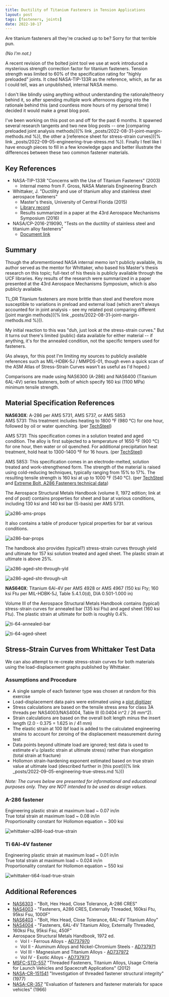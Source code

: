```yaml
---
title: Ductility of Titanium Fasteners in Tension Applications
layout: post
tags: [fasteners, joints]
date: 2022-10-17
---
```

Are titanium fasteners all they're cracked up to be? Sorry for that terrible pun.

_(No I'm not.)_

A recent revision of the bolted joint tool we use at work introduced a mysterious strength correction factor for titanium fasteners. Tension strength was limited to 60% of the specification rating for "highly preloaded" joints. It cited NASA-TIP-133R as the reference, which, as far as I could tell, was an unpublished, internal NASA memo.

I don't like blindly using anything without understanding the rationale/theory behind it, so after spending multiple work afternoons digging into the rationale behind this (and countless more hours of my personal time) I decided it would make a great blog post.

I've been working on this post on and off for the past 6 months. It spawned several research tangents and two new blog posts -- one [comparing preloaded joint analysis methods]({% link _posts/2022-08-31-joint-margin-methods.md %}), the other a [reference sheet for stress-strain curves]({% link _posts/2022-09-05-engineering-true-stress.md %}). Finally I feel like I have enough pieces to fill in a few knowledge gaps and better illustrate the differences between these two common fastener materials.

## Key References
- NASA-TIP-133R "Concerns with the Use of Titanium Fasteners" (2003)
  - Internal memo from F. Gross, NASA Materials Engineering Branch
- Whittaker, J. "Ductility and use of titanium alloy and stainless steel aerospace fasteners"
  - Master's thesis, University of Central Florida (2015)
  - [Library record](https://digitalcommons.usf.edu/etd/5796/)
  - Results summarized in a paper at the 43rd Aerospace Mechanisms Symposium (2016) 
- NASA/CP-2016-219090, "Tests on the ductility of stainless steel and titanium alloy fasteners" 
    - [Document link](https://www.esmats.eu/amspapers/pastpapers/pdfs/2016/whittaker.pdf)

## Summary 
Though the aforementioned NASA internal memo isn't publicly available, its author served as the mentor for Whittaker, who based his Master's thesis research on this topic; full-text of his thesis is publicly available through the UCF libraries. Key results of the research were summarized in a paper presented at the 43rd Aerospace Mechanisms Symposium, which is also publicly available.

TL;DR Titanium fasteners are more brittle than steel and therefore more susceptible to variations in preload and external load (which aren't always accounted for in joint analysis - see my related post comparing different [joint margin methods]({% link _posts/2022-08-31-joint-margin-methods.md %})).

My initial reaction to this was "duh, just look at the stress-strain curves." But it turns out there's limited (public) data available for either material -- if anything, it's for the annealed condition, not the specific tempers used for fasteners. 

(As always, for this post I'm limiting my sources to publicly available references such as MIL-HDBK-5J / MMPDS-01, though even a quick scan of the ASM Atlas of Stress-Strain Curves wasn't as useful as I'd hoped.) 

Comparisons are made using NAS6300 (A-286) and NAS6400 (Titanium 6AL-4V) series fasteners, both of which specify 160 ksi (1100 MPa) minimum tensile strength. 

## Material Specification References

**NAS630X**: A-286 per AMS 5731, AMS 5737, or AMS 5853  
AMS 5731: This treatment includes heating to 1800 °F (980 °C) for one hour, followed by oil or water quenching. (per [TechSteel](https://www.techsteel.net/alloy/stainless-steel/a286/ams-5731))

AMS 5731: This specification comes in a solution treated and aged condition. The alloy is first subjected to a temperature of 1650 °F (900 °C) for one hour, then water or oil quenched. For additional precipitation heat treatment, hold heat to 1300-1400 °F for 16 hours. (per [TechSteel](https://www.techsteel.net/alloy/stainless-steel/a286/ams-5737))

AMS 5853: This specification comes in an electrode-melted, solution treated and work-strengthened form. The strength of the material is raised using cold-reducing techniques, typically ranging from 15% to 17%. The resulting tensile strength is 160 ksi at up to 1000 °F (540 °C). (per [TechSteel](https://www.techsteel.net/alloy/stainless-steel/a286/ams-5853) and [Extreme Bolt, A286 Fasteners technical data](https://www.extreme-bolt.com/a-286-fasteners-flanges.html#ASTMA453Fasteners))

The Aerospace Structural Metals Handbook (volume II, 1972 edition; link at end of post) contains properties for sheet and bar at various conditions, including 130 ksi and 140 ksi bar (S-basis) per AMS 5731. 

![a286-ams-props](/assets/ti-ductility/a286-ams-props.png)

It also contains a table of producer typical properties for bar at various conditions.

![a286-bar-props](/assets/ti-ductility/ASMH-II-A286-props.png)

The handbook also provides (typical?) stress-strain curves through yield and ultimate for 157 ksi solution treated and aged sheet. The plastic strain at ultimate is above 25%.

![a286-aged-sht-through-yld](/assets/ti-ductility/ASMH-II-A286-aged-sht-yld.png)

![a286-aged-sht-through-ult](/assets/ti-ductility/ASMH-II-A286-aged-sht-ult-epu.png)

**NAS640X**: Titanium 6Al-4V per AMS 4928 or AMS 4967 (150 ksi Fty; 160 ksi Ftu per MIL-HDBK-5J, Table 5.4.1.0(d), DIA 0.501-1.000 in)

Volume III of the Aerospace Structural Metals Handbook contains (typical) stress-strain curves for annealed bar (135 ksi Ftu) and aged sheet (160 ksi Ftu). The plastic strain at ultimate for both is roughly 0.4%.

![ti-64-annealed-bar](/assets/ti-ductility/ASMH-III-Ti64-annbar-epu.png)

![ti-64-aged-sheet](/assets/ti-ductility/ASMH-III-Ti64-agsht-epu.png)


## Stress-Strain Curves from Whittaker Test Data

We can also attempt to re-create stress-strain curves for both materials using the load-displacement graphs published by Whittaker. 

### Assumptions and Procedure
- A single sample of each fastener type was chosen at random for this exercise
- Load-displacement data pairs were estimated using a [plot digitizer](https://automeris.io/WebPlotDigitizer/)
- Stress calculations are based on the tensile stress area for class 3A threads per NAS4003/NAS4004, Table III (0.0404 in^2 / 26 mm^2).
- Strain calculations are based on the overall bolt length minus the insert length (2.0 - 0.375 = 1.625 in / 41 mm) 
- The elastic strain at 100 lbf load is added to the calculated engineering strains to account for zeroing of the displacement measurement during test
- Data points beyond ultimate load are ignored; test data is used to estimate e'u (plastic strain at ultimate stress) rather than elongation (total strain at fracture)
- Hollomon strain-hardening exponent estimated based on true strain value at ultimate load (described further in [this post]({% link _posts/2022-09-05-engineering-true-stress.md %}))

<em>Note: The curves below are presented for informational and educational purposes only. They are NOT intended to be used as design values.</em>

### A-286 fastener 
Engineering plastic strain at maximum load ~ 0.07 in/in  
True total strain at maximum load ~ 0.08 in/in  
Proportionality constant for Hollomon equation ~ 300 ksi

![whittaker-a286-load-true-strain](/assets/ti-ductility/whit-a286-true-s-e.png)

### Ti 6Al-4V fastener
Engineering plastic strain at maximum load ~ 0.01 in/in  
True total strain at maximum load ~ 0.024 in/in  
Proportionality constant for Hollomon equation ~ 550 ksi

![whittaker-ti64-load-true-strain](/assets/ti-ductility/whit-ti64-true-s-e.png)

## Additional References
- [NAS6303](https://ntrl.ntis.gov/NTRL/dashboard/searchResults/titleDetail/NAS63036320.xhtml) - "Bolt, Hex Head, Close Tolerance, A-286 CRES"
- [NAS4003](https://ntrl.ntis.gov/NTRL/dashboard/searchResults/titleDetail/NAS4003.xhtml) - "Fasteners, A286 CRES, Externally Threaded, 160ksi Ftu, 95ksi Fsu, 1000F"
- [NAS6403](https://ntrl.ntis.gov/NTRL/dashboard/searchResults/titleDetail/NAS64036420.xhtml) - "Bolt, Hex Head, Close Tolerance, 6AL-4V Titanium Alloy"
- [NAS4004](https://ntrl.ntis.gov/NTRL/dashboard/searchResults/titleDetail/NAS4004.xhtml) - "Fasteners, 6AL-4V Titanium Alloy, Externally Threaded, 160ksi Ftu, 95ksi Fsu, 450F"
- Aerospace Structural Metals Handbook, 1972 ed.
  - Vol I - Ferrous Alloys - [AD737970](https://ntrl.ntis.gov/NTRL/dashboard/searchResults/titleDetail/AD737970.xhtml)
  - Vol II - Aluminum Alloys and Nickel-Chromium Steels - [AD737971](https://ntrl.ntis.gov/NTRL/dashboard/searchResults/titleDetail/AD737971.xhtml)
  - Vol III - Magnesium and Titanium Alloys - [AD737972](https://ntrl.ntis.gov/NTRL/dashboard/searchResults/titleDetail/AD737972.xhtml)
  - Vol IV - Exotic Alloys - [AD737973](https://ntrl.ntis.gov/NTRL/dashboard/searchResults/titleDetail/AD737973.xhtml)
- [MSFC-STD-557](https://standards.nasa.gov/standard/msfc/msfc-std-557) "Threaded Fasteners, Titanium Alloys, Usage Criteria for Launch Vehicles and Spacecraft Applications" (2012)
- [NASA-CR-151541](https://ntrs.nasa.gov/citations/19780002530) "Investigation of threaded fastener structural integrity" (1977)
- [NASA-CR-357](https://ntrs.nasa.gov/citations/19660005495) "Evaluation of fasteners and fastener materials for space vehicles" (1966)